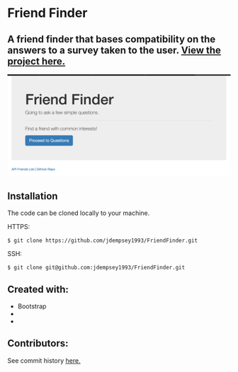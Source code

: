 # Friend Finder
A friend finder that bases compatibility on the answers to a survey taken to the user. 
[View the project here.](https://polar-bayou-56785.herokuapp.com)
------

![Image of project](https://github.com/jdempsey1993/FriendFinder/blob/master/Friend%20Finder.png)

Installation
---

The code can be cloned locally to your machine. 

HTTPS:
```
$ git clone https://github.com/jdempsey1993/FriendFinder.git
```
SSH:
```
$ git clone git@github.com:jdempsey1993/FriendFinder.git
```

Created with:
---
* Bootstrap
* 
* 


Contributors:
---
See commit history [here.](https://github.com/jdempsey1993/FriendFinder/graphs/contributors)

